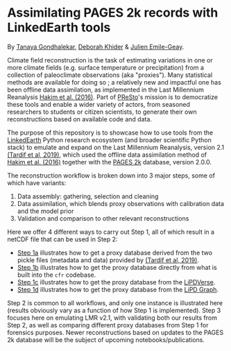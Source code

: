 # Assimilating PAGES 2k records with LinkedEarth tools

By [Tanaya Gondhalekar](https://orcid.org/0009-0004-2440-3266), [Deborah Khider](https://orcid.org/0000-0001-7501-8430) & [Julien Emile-Geay](https://orcid.org/0000-0001-5920-4751). 

Climate field reconstruction is the task of estimating variations in one or more climate fields (e.g. surface temperature or precipitation) from a collection of paleoclimate observations (aka "proxies"). Many statistical methods are available for doing so ; a relatively new and impactful one has been offline data assimilation, as implemented in the Last Millennium Reanalysis [Hakim et al. (2016)](http://dx.doi.org/10.1002/2016JD024751). Part of [PReSto](https://paleopresto.com)'s mission is to democratize these tools and enable a wider variety of actors, from seasoned researchers to students or citizen scientists, to generate their own reconstructions based on available code and data.  

The purpose of this repository is to showcase how to use tools from the [LinkedEarth](http://linked.earth) Python research ecosystem (and broader scientific Python stack) to emulate and expand on the Last Millennium Reanalysis, version 2.1 [(Tardif et al, 2019)](https://doi.org/10.5194/cp-15-1251-2019), which used the offline data assimilation method of [Hakim et al. (2016)](http://dx.doi.org/10.1002/2016JD024751) together with the [PAGES 2k](http://dx.doi.org/10.1038/sdata.2017.88) database, version 2.0.0. 

The reconstruction workflow is broken down into 3 major steps, some of which have variants:
1. Data assembly: gathering, selection and cleaning
2. Data assimilation, which blends proxy observations with calibration data and the model prior
3. Validation and comparison to other relevant reconstructions

Here we offer 4 different ways to carry out Step 1, all of which result in a netCDF file that can be used in Step 2:

- [Step 1a](./C01_a_db_assembly_Tardif2019_pickle.html) illustrates how to get a proxy database derived from the two pickle files (metadata and data) provided by [(Tardif et al, 2019)](https://doi.org/10.5194/cp-15-1251-2019).
- [Step 1b](./C01_b_db_assembly_cfr_PAGES2k.html) illustrates how to get the proxy database directly from what is built into the `cfr` codebase. 
- [Step 1c](./C01_c_db_assembly_LiPDVerse.html) illustrates how to get the proxy database from the [LiPDVerse](https://lipdverse.org). 
- [Step 1d](./C01_d_db_assembly_LiPDGraph.html) illustrates how to get the proxy database from the [LiPD Graph](http://linkedearth.graphdb.mint.isi.edu).

Step 2 is common to all workflows, and only one instance is illustrated here (results obviously vary as a function of how Step 1 is implemented). Step 3 focuses here on emulating LMR v2.1, with validating both our results from Step 2, as well as comparing different proxy databases from Step 1 for forensics purposes. Newer reconstructions based on updates to the PAGES 2k database will be the subject of upcoming notebooks/publications.
